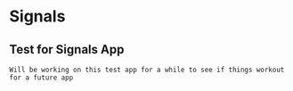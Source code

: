# Signals
## Test for Signals App

`Will be working on this test app for a while to see if things workout for a future app`
